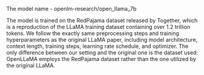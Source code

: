 The model name - openlm-research/open_llama_7b


The model is trained on the RedPajama dataset released by Together, which is a reproduction of the LLaMA training dataset containing over 1.2 trillion tokens. We follow the exactly same preprocessing steps and training hyperparameters as the original LLaMA paper, including model architecture, context length, training steps, learning rate schedule, and optimizer. The only difference between our setting and the original one is the dataset used: OpenLLaMA employs the RedPajama dataset rather than the one utilized by the original LLaMA.

